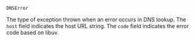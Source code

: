 ```
DNSError
```

The type of exception thrown when an error occurs in DNS lookup. The `host` field indicates the host URL string. The `code` field indicates the error code based on libuv.
